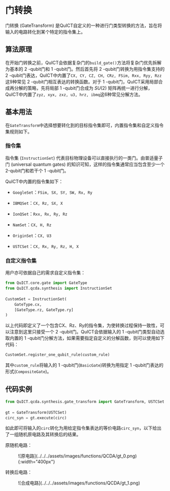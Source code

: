 # 门转换

门转换 (GateTransform) 是QuICT自定义的一种进行门类型转换的方法，旨在将输入的电路转化到某个特定的指令集上。

## 算法原理

在开始门转换之前，QuICT会依据复杂门的`build_gate()`方法将复杂门优先拆解为基本的 $2$ -qubit门和 $1$ -qubit门。然后首先将 $2$ -qubit门转换为用指令集支持的 $2$ -qubit门表达，QuICT中内置了`CX, CY, CZ, CH, CRz, FSim, Rxx, Ryy, Rzz`这9种常见 $2$ -qubit门相互表达的转换函数。对于 $1$ -qubit门，QuICT采用局部合成再分解的策略，先将局部 $1$ -qubit门合成为 $SU(2)$ 矩阵再统一进行分解，QuICT中内置了`zyz, xyx, zxz, u3, hrz, ibmq`这6种常见分解方法。

## 基本用法

在`GateTransform`中选择想要转化到的目标指令集即可，内置指令集和自定义指令集规则如下。

### 指令集

指令集 (`InstructionSet`) 代表目标物理设备可以直接执行的一类门。由普适量子门 (universal quantum gates) 的知识可知，这样的指令集通常应当包含至少一个$2$-qubit门和若干个 $1$ -qubit门。

QuICT中内置的指令集如下：

- `GoogleSet`：`FSim, SX, SY, SW, Rx, Ry`

- `IBMQSet`：`CX, Rz, SX, X`

- `IonQSet`：`Rxx, Rx, Ry, Rz`

- `NamSet`：`CX, H, Rz`

- `OriginSet`：`CX, U3`

- `USTCSet`：`CX, Rx, Ry, Rz, H, X`

### 自定义指令集

用户亦可依据自己的需求自定义指令集：

``` python
from QuICT.core.gate import GateType
from QuICT.qcda.synthesis import InstructionSet

CustomSet = InstructionSet(
    GateType.cx,
    [GateType.rz, GateType.ry]
)
```

以上代码即定义了一个包含CX、Rz、Ry的指令集，为使转换过程保持一致性，可以注意到这里只接受一个 $2$ -qubit门。QuICT会依据输入的 $1$ -qubit门类型自动选取内置的 $1$ -qubit门分解方法，如果需要指定自定义的分解函数，则可以使用如下代码：

``` python
CustomSet.register_one_qubit_rule(custom_rule)
```

其中`custom_rule`将输入的 $1$ -qubit门(`BasicGate`)转换为用指定 $1$ -qubit门表达的形式(`CompositeGate`)。

## 代码实例

``` python
from QuICT.qcda.synthesis.gate_transform import GateTransform, USTCSet

gt = GateTransform(USTCSet)
circ_syn = gt.execute(circ)
```

如此即可将输入的`circ`转化为用给定指令集表达的等价电路`circ_syn`，以下给出了一组随机原电路及其转换后的结果。

原随机电路：

<figure markdown>
![原电路](../../../assets/images/functions/QCDA/gt_0.png){:width="400px"}
</figure>

转换后电路：

<figure markdown>
![合成电路](../../../assets/images/functions/QCDA/gt_1.png)
</figure>